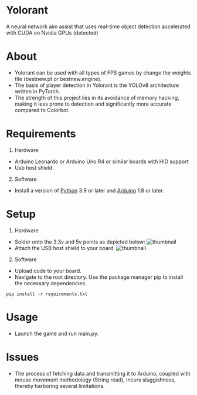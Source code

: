 
# Yolorant

A neural network aim assist that uses real-time object detection accelerated with CUDA on Nvidia GPUs (detected)

# About
- Yolorant can be used with all types of FPS games by change the weights file (bestnew.pt or bestnew.engine).
- The basis of player detection in Yolorant is the YOLOv8 architecture written in PyTorch.
- The strength of this project lies in its avoidance of memory hacking, making it less prone to detection and significantly more accurate compared to Colorbot.

# Requirements
1. Hardware
- Arduino Leonardo or Arduino Uno R4 or similar boards with HID support
- Usb host shield.
2. Software
- Install a version of [Python](https://www.python.org/downloads/) 3.9 or later and [Arduino](https://www.arduino.cc/en/software) 1.8 or later.

# Setup
1. Hardware
- Solder onto the 3.3v and 5v points as depicted below:
![thumbnail](https://github.com/iamHungdz/Valorant_Yolov8/assets/113734844/d6f7ee98-1281-4bba-8e07-939f2d6e9ad8)
- Attach the USB host shield to your board.
![thumbnail](https://github.com/iamHungdz/Valorant_Yolov8/assets/113734844/fe4eb6bf-3205-4759-8d09-19071e39a223)

2. Software
- Upload code to your board.
- Navigate to the root directory. Use the package manager pip to install the necessary dependencies.
```
pip install -r requirements.txt
```
    
# Usage
- Launch the game and run main.py.


# Issues
- The process of fetching data and transmitting it to Arduino, coupled with mouse movement methodology (String read), incurs sluggishness, thereby harboring several limitations.
